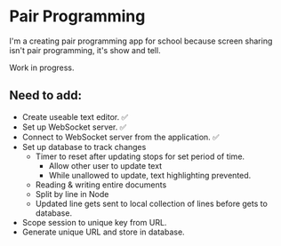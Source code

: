 # Pair Programming #

I'm a creating pair programming app for school because screen sharing isn't pair programming, it's show and tell.

Work in progress.

## Need to add: ##
- Create useable text editor. ✅
- Set up WebSocket server. ✅
- Connect to WebSocket server from the application. ✅
- Set up database to track changes
  - Timer to reset after updating stops for set period of time.
    - Allow other user to update text
    - While unallowed to update, text highlighting prevented.
  - Reading & writing entire documents
  - Split by line in Node
  - Updated line gets sent to local collection of lines before gets to database.
- Scope session to unique key from URL.
- Generate unique URL and store in database.
